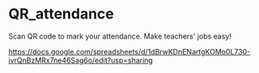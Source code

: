 # QR_attendance
Scan QR code to mark your attendance. Make teachers' jobs easy!


https://docs.google.com/spreadsheets/d/1dBrwKDnENartgKOMo0L730-ivrQnBzMRx7ne46Sag6o/edit?usp=sharing
